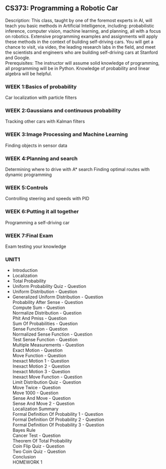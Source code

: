 ## CS373: Programming a Robotic Car  
Description: This class, taught by one of the foremost experts in AI, will teach you basic methods in Artificial Intelligence, including: probabilistic inference, computer vision, machine learning, and planning, all with a focus on robotics. Extensive programming examples and assignments will apply these methods in the context of building self-driving cars. You will get a chance to visit, via video, the leading research labs in the field, and meet the scientists and engineers who are building self-driving cars at Stanford and Google.  
Prerequisites: The instructor will assume solid knowledge of programming, all programming will be in Python. Knowledge of probability and linear algebra will be helpful.  

### WEEK 1:Basics of probability
Car localization with particle filters
### WEEK 2:Gaussians and continuous probability
Tracking other cars with Kalman filters
### WEEK 3:Image Processing and Machine Learning
Finding objects in sensor data
### WEEK 4:Planning and search
Determining where to drive with A* search
Finding optimal routes with dynamic programming
### WEEK 5:Controls
Controlling steering and speeds with PID
### WEEK 6:Putting it all together
Programming a self-driving car
### WEEK 7:Final Exam
Exam testing your knowledge
  
### UNIT1  
* Introduction  
* Localization  
* Total Probability  
* Uniform Probability Quiz - Question  
* Uniform Distribution - Question  
* Generalized Uniform Distribution - Question  
Probability After Sense - Question  
Compute Sum - Question  
Normalize Distribution - Question  
Phit And Pmiss - Question  
Sum Of Probabilities - Question  
Sense Function - Question  
Normalized Sense Function - Question  
Test Sense Function - Question  
Multiple Measurements - Question  
Exact Motion - Question  
Move Function - Question  
Inexact Motion 1 - Question  
Inexact Motion 2 - Question  
Inexact Motion 3 - Question  
Inexact Move Function - Question  
Limit Distribution Quiz - Question  
Move Twice - Question  
Move 1000 - Question  
Sense And Move - Question  
Sense And Move 2 - Question  
Localization Summary  
Formal Definition Of Probability 1 - Question  
Formal Definition Of Probability 2 - Question  
Formal Definition Of Probability 3 - Question  
Bayes Rule  
Cancer Test - Question  
Theorem Of Total Probability  
Coin Flip Quiz - Question  
Two Coin Quiz - Question  
Conclusion  
HOMEWORK 1


